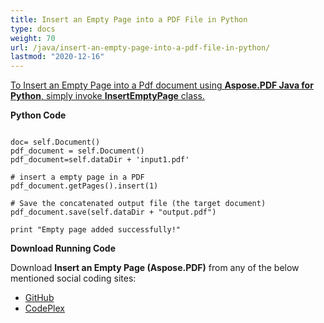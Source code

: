 ```yaml
---
title: Insert an Empty Page into a PDF File in Python
type: docs
weight: 70
url: /java/insert-an-empty-page-into-a-pdf-file-in-python/
lastmod: "2020-12-16"
---
```


<ins>To Insert an Empty Page into a Pdf document using **Aspose.PDF Java for Python**, simply invoke **InsertEmptyPage** class.

**Python Code**
```

doc= self.Document()
pdf_document = self.Document()
pdf_document=self.dataDir + 'input1.pdf'

# insert a empty page in a PDF
pdf_document.getPages().insert(1)

# Save the concatenated output file (the target document)
pdf_document.save(self.dataDir + "output.pdf")

print "Empty page added successfully!"

```

**Download Running Code**

Download **Insert an Empty Page (Aspose.PDF)** from any of the below mentioned social coding sites:

- [GitHub](https://github.com/aspose-pdf/Aspose.PDF-for-Java/blob/master/Plugins/Aspose_Pdf_Java_for_Python/test/WorkingWithPages/InsertEmptyPage/InsertEmptyPage.py)
- [CodePlex](http://asposepdfjavapython.codeplex.com/SourceControl/latest#test/WorkingWithPages/InsertEmptyPage/InsertEmptyPage.py)
